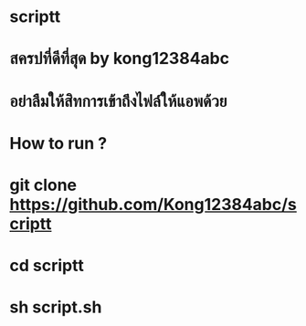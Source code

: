 # scriptt
# สครปที่ดีที่สุด by kong12384abc
# อย่าลืมให้สิทการเข้าถึงไฟล์ให้แอพด้วย
# How to run ?
# git clone https://github.com/Kong12384abc/scriptt
# cd scriptt
# sh script.sh
